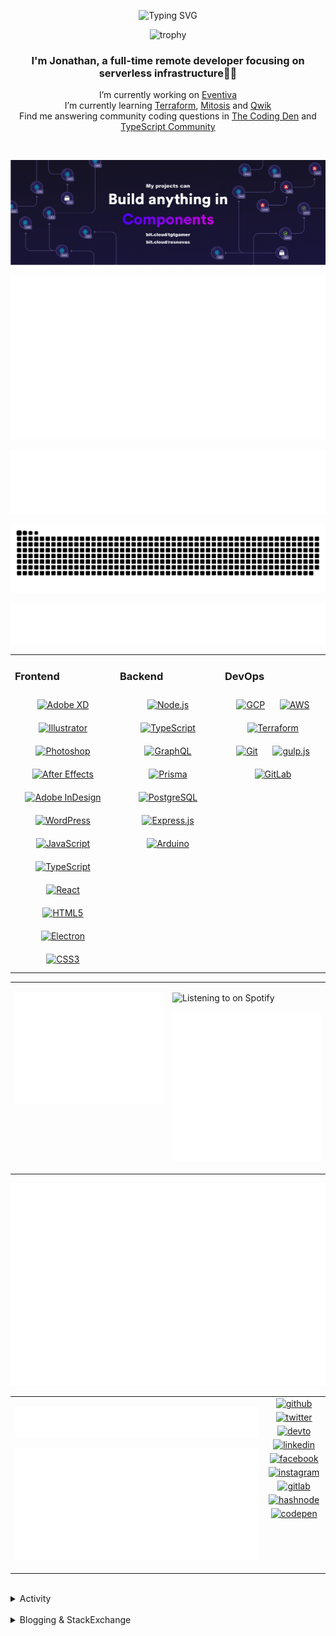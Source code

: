 <div align="center">

![Typing SVG](https://readme-typing-svg.demolab.com?font=Fira+Code&pause=1000&color=1AA9F7¢er=true&vCenter=true&width=275&lines=%3C+%F0%9F%91%8B+Hola%2C+World!+%3E;%3C+%F0%9F%91%8B+Hello%2C+World!+%3E;%3C+%F0%9F%91%8B+Bonjour%2C+World!+%3E;%3C+%F0%9F%91%8B+Welcome%2C+World+%3E)

</div>

<div align="center">

![trophy](https://github-profile-trophy.vercel.app/?username=tgtgamer&no-bg=true&no-frame=true&column=-1&margin-w=15)

</div>  
  
<div align="center">
  
###  I'm Jonathan, a full-time remote developer focusing on serverless infrastructure👨‍💻

I’m currently working on [Eventiva](https://github.com/eventiva/eventiva) </br>
I’m currently learning [Terraform](https://www.terraform.io/), [Mitosis](https://mitosis.builder.io/) and [Qwik](https://qwik.builder.io/) </br>
Find me answering community coding questions in [The Coding Den](https://discord.com/invite/code) and [TypeScript Community](https://discord.gg/typescript)

</div>
<br/>

<div align="center">

[![bit.cloud](./assets/Bit.cloud.png)](https://bit.cloud/tgtgamer)

</div>

<div align="center">

![Metrics](metrics/section-intro.svg)

</div>

<div align="center">

![Metrics](metrics/section-habbits.svg)

<picture>
  <source media="(prefers-color-scheme: dark)" srcset="games/github-snake-dark.svg" />
  <source media="(prefers-color-scheme: light)" srcset="games/github-snake.svg" />
  <img alt="github-snake" src="games/github-snake.svg" />
</picture>

![Metrics](metrics/section-languages.svg)

</div>

<table><tr><td valign="top" width="33%">

### Frontend

<div align="center">  
<a href="https://www.adobe.com/in/products/xd.html" target="_blank"><img style="margin: 10px" src="https://profilinator.rishav.dev/skills-assets/adobexd.png" alt="Adobe XD" height="50" /></a>  
<a href="https://www.adobe.com/in/products/illustrator.html" target="_blank"><img style="margin: 10px" src="https://profilinator.rishav.dev/skills-assets/adobe_illustrator-icon.svg" alt="Illustrator" height="50" /></a>  
<a href="https://www.adobe.com/in/products/photoshop.html" target="_blank"><img style="margin: 10px" src="https://profilinator.rishav.dev/skills-assets/photoshop-plain.svg" alt="Photoshop" height="50" /></a>  
<a href="https://www.adobe.com/in/products/aftereffects.html" target="_blank"><img style="margin: 10px" src="https://profilinator.rishav.dev/skills-assets/aftereffects.png" alt="After Effects" height="50" /></a>  
<a href="https://www.adobe.com/in/products/indesign.html" target="_blank"><img style="margin: 10px" src="https://profilinator.rishav.dev/skills-assets/adobeindesign.svg" alt="Adobe InDesign" height="50" /></a>  
<a href="https://wordpress.com/" target="_blank"><img style="margin: 10px" src="https://profilinator.rishav.dev/skills-assets/wordpress.png" alt="WordPress" height="50" /></a>  
<a href="https://www.javascript.com/" target="_blank"><img style="margin: 10px" src="https://profilinator.rishav.dev/skills-assets/javascript-original.svg" alt="JavaScript" height="50" /></a>  
<a href="https://www.typescriptlang.org/" target="_blank"><img style="margin: 10px" src="https://profilinator.rishav.dev/skills-assets/typescript-original.svg" alt="TypeScript" height="50" /></a>  
<a href="https://reactjs.org/" target="_blank"><img style="margin: 10px" src="https://profilinator.rishav.dev/skills-assets/react-original-wordmark.svg" alt="React" height="50" /></a>  
<a href="https://en.wikipedia.org/wiki/HTML5" target="_blank"><img style="margin: 10px" src="https://profilinator.rishav.dev/skills-assets/html5-original-wordmark.svg" alt="HTML5" height="50" /></a>  
<a href="https://www.electronjs.org/" target="_blank"><img style="margin: 10px" src="https://profilinator.rishav.dev/skills-assets/electron-original.svg" alt="Electron" height="50" /></a>  
<a href="https://www.w3schools.com/css/" target="_blank"><img style="margin: 10px" src="https://profilinator.rishav.dev/skills-assets/css3-original-wordmark.svg" alt="CSS3" height="50" /></a>  
</div>

</td><td valign="top" width="33%">

### Backend

<div align="center">  
<a href="https://nodejs.org/" target="_blank"><img style="margin: 10px" src="https://profilinator.rishav.dev/skills-assets/nodejs-original-wordmark.svg" alt="Node.js" height="50" /></a>  
<a href="https://www.typescriptlang.org/" target="_blank"><img style="margin: 10px" src="https://profilinator.rishav.dev/skills-assets/typescript-original.svg" alt="TypeScript" height="50" /></a>  
<a href="https://graphql.org/" target="_blank"><img style="margin: 10px" src="https://profilinator.rishav.dev/skills-assets/graphql.png" alt="GraphQL" height="50" /></a>  
<a href="https://www.prisma.io/" target="_blank"><img style="margin: 10px" src="https://profilinator.rishav.dev/skills-assets/prisma.png" alt="Prisma" height="50" /></a>  
<a href="https://www.postgresql.org/" target="_blank"><img style="margin: 10px" src="https://profilinator.rishav.dev/skills-assets/postgresql-original-wordmark.svg" alt="PostgreSQL" height="50" /></a>  
<a href="https://expressjs.com/" target="_blank"><img style="margin: 10px" src="https://profilinator.rishav.dev/skills-assets/express-original-wordmark.svg" alt="Express.js" height="50" /></a>  
<a href="https://www.arduino.cc/" target="_blank"><img style="margin: 10px" src="https://profilinator.rishav.dev/skills-assets/arduino.png" alt="Arduino" height="50" /></a>  
</div>

</td><td valign="top" width="33%">

### DevOps

<div align="center">  
<a href="https://cloud.google.com/" target="_blank"><img style="margin: 10px" src="https://profilinator.rishav.dev/skills-assets/google_cloud-icon.svg" alt="GCP" height="50" /></a>  
<a href="https://aws.amazon.com/" target="_blank"><img style="margin: 10px" src="https://profilinator.rishav.dev/skills-assets/amazonwebservices-original-wordmark.svg" alt="AWS" height="50" /></a>  
<a href="https://www.terraform.io/" target="_blank"><img style="margin: 10px" src="https://profilinator.rishav.dev/skills-assets/terraformio-icon.svg" alt="Terraform" height="50" /></a>  
<a href="https://github.com/" target="_blank"><img style="margin: 10px" src="https://profilinator.rishav.dev/skills-assets/git-scm-icon.svg" alt="Git" height="50" /></a>  
<a href="https://gulpjs.com/" target="_blank"><img style="margin: 10px" src="https://profilinator.rishav.dev/skills-assets/gulp-plain.svg" alt="gulp.js" height="50" /></a>  
<a href="https://about.gitlab.com/" target="_blank"><img style="margin: 10px" src="https://profilinator.rishav.dev/skills-assets/gitlab.svg" alt="GitLab" height="50" /></a>  
</div>

</td></tr></table>

<table style="border: none;"><tr style="border: none;"><td valign="top" width="50%" style="border: none;">

![Metrics](metrics/section-sponsors.svg)

</td><td valign="top" width="50%" style="border: none;">

![Listening to on Spotify](https://spotify-github-profile.vercel.app/api/view?uid=21xc6lko2t6sn466piiwtnhuq&cover_image=true&theme=novatorem&bar_color_cover=true)

![Metrics](metrics/section-leetcode.svg)

</td></tr></table>

![Metrics](metrics/section-achievements.svg)


<table style="border: none;"><tr style="border: none;"><td valign="top" width="80%" style="border: none;">

![Metrics](metrics/section-code.svg)

![Metrics](metrics/section-followup.svg)


</td><td valign="top" width="20%" style="border: none;">

<div align="center">

<a href="https://github.com/TGTGamer" target="_blank">
<img src=https://img.shields.io/badge/github-%2324292e.svg?&style=for-the-badge&logo=github&logoColor=white alt=github style="margin-bottom: 5px;" />
</a>

<a href="https://twitter.com/TGTGamer" target="_blank">
<img src=https://img.shields.io/badge/twitter-%2300acee.svg?&style=for-the-badge&logo=twitter&logoColor=white alt=twitter style="margin-bottom: 5px;" />
</a>

<a href="https://dev.to/TGTGamer" target="_blank">
<img src=https://img.shields.io/badge/dev.to-%2308090A.svg?&style=for-the-badge&logo=dev.to&logoColor=white alt=devto style="margin-bottom: 5px;" />
</a>

<a href="https://linkedin.com/in/tgtgamer" target="_blank">
<img src=https://img.shields.io/badge/linkedin-%231E77B5.svg?&style=for-the-badge&logo=linkedin&logoColor=white alt=linkedin style="margin-bottom: 5px;" />
</a>

<a href="https://www.facebook.com/jonathanstevens144" target="_blank">
<img src=https://img.shields.io/badge/facebook-%232E87FB.svg?&style=for-the-badge&logo=facebook&logoColor=white alt=facebook style="margin-bottom: 5px;" />
</a>

<a href="https://instagram.com/tgtgamer" target="_blank">
<img src=https://img.shields.io/badge/instagram-%23000000.svg?&style=for-the-badge&logo=instagram&logoColor=white alt=instagram style="margin-bottom: 5px;" />
</a>

<a href="https://gitlab.com/TGTGamer" target="_blank">
<img src=https://img.shields.io/badge/gitlab-330F63.svg?&style=for-the-badge&logo=gitlab&logoColor=white alt=gitlab style="margin-bottom: 5px;" />
</a>

<a href="https://hashnode.com/@TGTGamer" target="_blank">
<img src=https://img.shields.io/badge/hashnode-%232962FF.svg?&style=for-the-badge&logo=hashnode&logoColor=white alt=hashnode style="margin-bottom: 5px;" />
</a>

<a href="https://codepen.com/TGTGamer" target="_blank">
<img src=https://img.shields.io/badge/codepen-%23131417.svg?&style=for-the-badge&logo=codepen&logoColor=white alt=codepen style="margin-bottom: 5px;" />
</a>  
</div>

</td></tr></table>

<br/>

<details><summary> Activity </summary>
  
<table><tr><td valign="top" width="50%">

<!--START_SECTION:activity-->

1. ❗ Opened issue [#9510](https://github.com/teambit/bit/issues/9510) in [teambit/bit](https://github.com/teambit/bit)
2. 🗣 Commented on [#5839](https://github.com/gitbutlerapp/gitbutler/issues/5839#issuecomment-2609512952) in [gitbutlerapp/gitbutler](https://github.com/gitbutlerapp/gitbutler)
3. 💪 Opened PR [#151](https://github.com/ironcalc/IronCalc/pull/151) in [ironcalc/IronCalc](https://github.com/ironcalc/IronCalc)
4. 🗣 Commented on [#565](https://github.com/Resnovas/smartcloud/pull/565#issuecomment-2503525034) in [Resnovas/smartcloud](https://github.com/Resnovas/smartcloud)
5. 🗣 Commented on [#2665](https://github.com/drizzle-team/drizzle-orm/pull/2665#issuecomment-2498704747) in [drizzle-team/drizzle-orm](https://github.com/drizzle-team/drizzle-orm)
6. 🗣 Commented on [#2665](https://github.com/drizzle-team/drizzle-orm/pull/2665#issuecomment-2498362812) in [drizzle-team/drizzle-orm](https://github.com/drizzle-team/drizzle-orm)
7. 🎉 Merged PR [#1](https://github.com/Encircle-Marketing/.github/pull/1) in [Encircle-Marketing/.github](https://github.com/Encircle-Marketing/.github)
8. 💪 Opened PR [#1](https://github.com/Encircle-Marketing/.github/pull/1) in [Encircle-Marketing/.github](https://github.com/Encircle-Marketing/.github)
9. 🗣 Commented on [#566](https://github.com/Resnovas/smartcloud/issues/566#issuecomment-2357660098) in [Resnovas/smartcloud](https://github.com/Resnovas/smartcloud)
10. 🗣 Commented on [#596](https://github.com/Eventiva/Eventiva/pull/596#issuecomment-2016696657) in [Eventiva/Eventiva](https://github.com/Eventiva/Eventiva)
11. 🗣 Commented on [#229](https://github.com/BuilderIO/mitosis/issues/229#issuecomment-2013704373) in [BuilderIO/mitosis](https://github.com/BuilderIO/mitosis)
12. 🎉 Merged PR [#584](https://github.com/Eventiva/Eventiva/pull/584) in [Eventiva/Eventiva](https://github.com/Eventiva/Eventiva)
13. 🎉 Merged PR [#585](https://github.com/Eventiva/Eventiva/pull/585) in [Eventiva/Eventiva](https://github.com/Eventiva/Eventiva)
14. 🗣 Commented on [#1021](https://github.com/zenstackhq/zenstack/pull/1021#issuecomment-1999670543) in [zenstackhq/zenstack](https://github.com/zenstackhq/zenstack)
15. 🗣 Commented on [#283](https://github.com/di-sukharev/opencommit/issues/283#issuecomment-1975264015) in [di-sukharev/opencommit](https://github.com/di-sukharev/opencommit)
16. 🎉 Merged PR [#580](https://github.com/Eventiva/Eventiva/pull/580) in [Eventiva/Eventiva](https://github.com/Eventiva/Eventiva)
17. 🎉 Merged PR [#579](https://github.com/Eventiva/Eventiva/pull/579) in [Eventiva/Eventiva](https://github.com/Eventiva/Eventiva)
18. 🎉 Merged PR [#577](https://github.com/Eventiva/Eventiva/pull/577) in [Eventiva/Eventiva](https://github.com/Eventiva/Eventiva)
19. 🎉 Merged PR [#583](https://github.com/Eventiva/Eventiva/pull/583) in [Eventiva/Eventiva](https://github.com/Eventiva/Eventiva)
20. 🎉 Merged PR [#581](https://github.com/Eventiva/Eventiva/pull/581) in [Eventiva/Eventiva](https://github.com/Eventiva/Eventiva)
21. 🎉 Merged PR [#582](https://github.com/Eventiva/Eventiva/pull/582) in [Eventiva/Eventiva](https://github.com/Eventiva/Eventiva)
22. 💪 Opened PR [#583](https://github.com/Eventiva/Eventiva/pull/583) in [Eventiva/Eventiva](https://github.com/Eventiva/Eventiva)
23. 💪 Opened PR [#582](https://github.com/Eventiva/Eventiva/pull/582) in [Eventiva/Eventiva](https://github.com/Eventiva/Eventiva)
24. 💪 Opened PR [#581](https://github.com/Eventiva/Eventiva/pull/581) in [Eventiva/Eventiva](https://github.com/Eventiva/Eventiva)
25. 🗣 Commented on [#2885](https://github.com/gitbutlerapp/gitbutler/issues/2885#issuecomment-1967558595) in [gitbutlerapp/gitbutler](https://github.com/gitbutlerapp/gitbutler)
26. 🗣 Commented on [#2930](https://github.com/gitbutlerapp/gitbutler/issues/2930#issuecomment-1967492262) in [gitbutlerapp/gitbutler](https://github.com/gitbutlerapp/gitbutler)
27. ❗ Opened issue [#2932](https://github.com/gitbutlerapp/gitbutler/issues/2932) in [gitbutlerapp/gitbutler](https://github.com/gitbutlerapp/gitbutler)
28. 🗣 Commented on [#2885](https://github.com/gitbutlerapp/gitbutler/issues/2885#issuecomment-1967486162) in [gitbutlerapp/gitbutler](https://github.com/gitbutlerapp/gitbutler)
29. ❌ Closed PR [#545](https://github.com/Eventiva/Eventiva/pull/545) in [Eventiva/Eventiva](https://github.com/Eventiva/Eventiva)
30. ❌ Closed PR [#544](https://github.com/Eventiva/Eventiva/pull/544) in [Eventiva/Eventiva](https://github.com/Eventiva/Eventiva)
31. ❌ Closed PR [#542](https://github.com/Eventiva/Eventiva/pull/542) in [Eventiva/Eventiva](https://github.com/Eventiva/Eventiva)
32. ❌ Closed PR [#541](https://github.com/Eventiva/Eventiva/pull/541) in [Eventiva/Eventiva](https://github.com/Eventiva/Eventiva)
33. ❌ Closed PR [#540](https://github.com/Eventiva/Eventiva/pull/540) in [Eventiva/Eventiva](https://github.com/Eventiva/Eventiva)
34. ❌ Closed PR [#539](https://github.com/Eventiva/Eventiva/pull/539) in [Eventiva/Eventiva](https://github.com/Eventiva/Eventiva)
<!--END_SECTION:activity-->

</td></tr></table></details>

<br/>

<details>
 <summary> Blogging & StackExchange </summary>
  
<!-- BLOG-POST-LIST:START -->
- [Tensorflow React - Error: modelWeightsID must be a number or number array when import](https://stackoverflow.com/questions/74309939/tensorflow-react-error-modelweightsid-must-be-a-number-or-number-array-when-i)
- [Answer by Jonathan Stevens for Fetch status on audio stream - HTTP Response](https://stackoverflow.com/questions/67752301/fetch-status-on-audio-stream-http-response/67757137#67757137)
- [Fetch status on audio stream - HTTP Response](https://stackoverflow.com/questions/67752301/fetch-status-on-audio-stream-http-response)
- [Github Actions detect author_association](https://stackoverflow.com/questions/63188674/github-actions-detect-author-association)
- [Answer by Jonathan Stevens for React styling - Overflow issues - Expo &amp; Electron single workflow](https://stackoverflow.com/questions/59939824/react-styling-overflow-issues-expo-electron-single-workflow/59941715#59941715)
- [React styling - Overflow issues - Expo &amp; Electron single workflow](https://stackoverflow.com/questions/59939824/react-styling-overflow-issues-expo-electron-single-workflow)
- [React WebkitAppRegion Warnings](https://stackoverflow.com/questions/59870837/react-webkitappregion-warnings)
- [Dialogflow &amp; Express -- Fulfilment](https://stackoverflow.com/questions/57964582/dialogflow-express-fulfilment)
- [Answer by Jonathan Stevens for SVG Changing specific colour - CSS &amp; JS](https://stackoverflow.com/questions/51461082/svg-changing-specific-colour-css-js/51467484#51467484)
- [SVG Changing specific colour - CSS &amp; JS](https://stackoverflow.com/questions/51461082/svg-changing-specific-colour-css-js)
- [Complex Wireframe to solid for use in Autodesk 2018](https://stackoverflow.com/questions/47948929/complex-wireframe-to-solid-for-use-in-autodesk-2018)
- [Cookie based Redirection using Javascript](https://stackoverflow.com/questions/47686107/cookie-based-redirection-using-javascript)
- [How to make the bot know if its messaged someone before? C# based SteamBot](https://stackoverflow.com/questions/44035406/how-to-make-the-bot-know-if-its-messaged-someone-before-c-sharp-based-steambot)
- [How to convert fs:path to variable](https://stackoverflow.com/questions/43879791/how-to-convert-fspath-to-variable)
<!-- BLOG-POST-LIST:END -->
  
</details>
<br />
